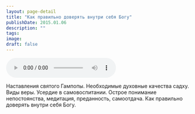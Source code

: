 ```yaml
---
layout: page-detail
title: "Как правильно доверять внутри себя Богу"
publishDate: 2015.01.06
description: ""
tags:
image:
draft: false
---
```


<audio title="2015.01.06 - Как правильно доверять внутри себя Богу.mp3" src="/upload/iblock/479/479cb329fd037dd1b98f673f428ad4bf.mp3" controls=""></audio>

 Наставления святого Гампопы. Необходимые духовные качества садху. Виды веры. Усердие в самовоспитании. Острое понимание непостоянства, медитация, преданность, самоотдача. Как правильно доверять внутри себя Богу. 

  
